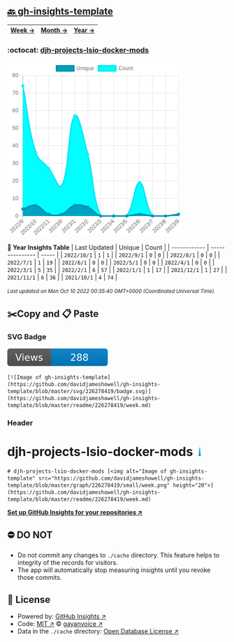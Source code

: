 ## [🔙 gh-insights-template](https://github.com/davidjameshowell/gh-insights-template)
| [**Week →**](https://github.com/davidjameshowell/gh-insights-template/blob/master/readme/226278419/week.md) | [**Month →**](https://github.com/davidjameshowell/gh-insights-template/blob/master/readme/226278419/month.md) | [**Year →**](https://github.com/davidjameshowell/gh-insights-template/blob/master/readme/226278419/year.md) |
 | ------------ | --------------- | ----- |

### :octocat: [djh-projects-lsio-docker-mods](https://github.com/davidjameshowell/djh-projects-lsio-docker-mods)
![Image of gh-insights-template](https://github.com/davidjameshowell/gh-insights-template/blob/master/graph/226278419/large/year.png)

**:calendar: Year Insights Table**
| Last Updated | Unique | Count |
 | ------------ | --------------- | ----- |
 | `2022/10/1` |  `1` | `1` |
 | `2022/9/1` |  `0` | `0` |
 | `2022/8/1` |  `0` | `0` |
 | `2022/7/1` |  `1` | `19` |
 | `2022/6/1` |  `0` | `0` |
 | `2022/5/1` |  `0` | `0` |
 | `2022/4/1` |  `0` | `0` |
 | `2022/3/1` |  `5` | `35` |
 | `2022/2/1` |  `6` | `57` |
 | `2022/1/1` |  `1` | `17` |
 | `2021/12/1` |  `1` | `27` |
 | `2021/11/1` |  `6` | `36` |
 | `2021/10/1` |  `4` | `74` |

<small><i>Last updated on Mon Oct 10 2022 00:35:40 GMT+0000 (Coordinated Universal Time)</i></small>

## ✂️Copy and 📋 Paste
### SVG Badge
[![Image of gh-insights-template](https://github.com/davidjameshowell/gh-insights-template/blob/master/svg/226278419/badge.svg)](https://github.com/davidjameshowell/gh-insights-template/blob/master/readme/226278419/week.md)
```readme
[![Image of gh-insights-template](https://github.com/davidjameshowell/gh-insights-template/blob/master/svg/226278419/badge.svg)](https://github.com/davidjameshowell/gh-insights-template/blob/master/readme/226278419/week.md)
```
### Header
# djh-projects-lsio-docker-mods [<img alt="Image of gh-insights-template" src="https://github.com/davidjameshowell/gh-insights-template/blob/master/graph/226278419/small/week.png" height="20">](https://github.com/davidjameshowell/gh-insights-template/blob/master/readme/226278419/week.md)
```readme
# djh-projects-lsio-docker-mods [<img alt="Image of gh-insights-template" src="https://github.com/davidjameshowell/gh-insights-template/blob/master/graph/226278419/small/week.png" height="20">](https://github.com/davidjameshowell/gh-insights-template/blob/master/readme/226278419/week.md)
```
[**Set up GitHub Insights for your repositories ↗️**](https://github.com/gayanvoice/github-insights)
## ⛔ DO NOT
- Do not commit any changes to `./cache` directory. This feature helps to integrity of the records for visitors.
- The app will automatically stop measuring insights until you revoke those commits.
## 📄 License
- Powered by: [GitHub Insights ↗️](https://github.com/gayanvoice/github-insights)
- Code: [MIT ↗️](./LICENSE) © [gayanvoice ↗️](https://github.com/gayanvoice)
- Data in the `./cache` directory: [Open Database License ↗️](https://opendatacommons.org/licenses/odbl/1-0/)